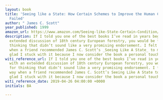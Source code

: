 ```yaml
---
layout: book
title: 'Seeing like a State: How Certain Schemes to Improve the Human Condition Have
  Failed'
author: " James C. Scott"
year_published: 1999
amazon_url: https://www.amazon.com/Seeing-like-State-Certain-Condition/dp/0300078153/ref=as_li_ss_tl?ie=UTF8&linkCode=ll1&tag=noahbrierdotc-20&linkId=1a09e25027ca16586ddd4e800c56b6c1
description: If I told you one of the best books I’ve read in years begins with an
  extended discussion of 18th century European forestry, you would be forgiven for
  thinking that didn’t sound like a very promising endorsement. I felt the same way
  when a friend recommended James C. Scott’s _Seeing Like A State_ to me, but I’m
  glad I stuck with it because I now consider the book a personal touchstone.
witi_reference_url: If I told you one of the best books I’ve read in years begins
  with an extended discussion of 18th century European forestry, you would be forgiven
  for thinking that didn’t sound like a very promising endorsement. I felt the same
  way when a friend recommended James C. Scott’s Seeing Like A State to me, but I’m
  glad I stuck with it because I now consider the book a personal touchstone.
witi_reference_date: 2019-04-26 04:00:00 +0000
initials: BA

---
```


